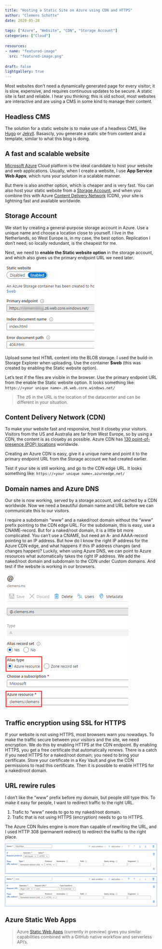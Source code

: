 ```yaml
---
title: "Hosting a Static Site on Azure using CDN and HTTPS"
author: "Clemens Schotte"
date: 2020-05-28

tags: ["Azure", "Website", "CDN", "Storage Account"]
categories: ["Cloud"]

resources:
- name: "featured-image"
  src: "featured-image.png"

draft: false
lightgallery: true
---
```


Most websites don’t need a dynamically generated page for every visitor; it is slow, expensive, and requires continuous updates to be secure. A static site is fast and reliable. I hear you thinking; this is old school, most websites are interactive and are using a CMS in some kind to manage their content.

## Headless CMS

The solution for a static website is to make use of a headless CMS, like [Hugo](https://gohugo.io/) or [Jekyll](https://jekyllrb.com/). Basascly, you generate a static site from content and a template, similar to what this blog is doing.

## A fast and scalable website

[Microsoft Azure](https://azure.microsoft.com/) Cloud platform is the ideal candidate to host your website and web applications. Usually, when I create a website, I use **App Service Web Apps**, which runs your solution in a scalable manner.

But there is also another option, which is cheaper and is very fast. You can also host your static website from a [Storage Account](https://azure.microsoft.com/en-us/services/storage/blobs/), and when you combine this with Azure [Content Delivery Network](https://azure.microsoft.com/en-us/services/cdn/) (CDN), your site is lightning fast and available worldwide.

## Storage Account

We start by creating a general-purpose storage account in Azure. Use a unique name and choose a location close to yourself. I live in the Netherlands, so West Europe is, in my case, the best option. Replication I don’t need, so locally redundant, is the cheapest for me.

Next, we need to **enable the Static website option** in the storage account, and which also gives us the primary endpoint URL we need later.

![Storage Account Static Website](storage_static_website.png)

Upload some test HTML content into the BLOB storage. I used the build-in Storage Explorer when uploading. Use the container **$web** (this was created by enabling the Static website option).

Let’s test if the files are visible in the browser. Use the primary endpoint URL from the enable the Static website option. It looks something like: `https://«your unique name».z6.web.core.windows.net/`

> The z6 in the URL is the location of the datacenter and can be different in your situation.

## Content Delivery Network (CDN)

To make your website fast and responsive, host it closeby your visitors. Visitors from the US and Australia are far from West Europe, so by using a CDN, the content is as closeby as possible. Azure CDN has [130 point-of-presence (POP) locations](https://docs.microsoft.com/en-us/azure/cdn/cdn-pop-locations) worldwide.

Creating an Azure CDN is easy, give it a unique name and point it to the primary endpoint URL from the Storage account we had created earlier.

Test if your site is still working, and go to the CDN edge URL. It looks something like: `https://«your unique name».azureedge.net/`

## Domain names and Azure DNS

Our site is now working, served by a storage account, and cached by a CDN worldwide. Now we need a beautiful domain name and URL before we can communicate this to our visitors.

I require a subdomain “www” and a naked/root domain without the “www” prefix pointing to the CDN edge URL. For the subdomain, this is easy, use a CNAME-record. But for a naked/root domain, it is a little bit more complicated. You can’t use a CNAME, but need an A- and AAAA-record pointing to an IP address. But how do I know the right IP address for the Azure CDN edge, and what happens if this IP address changes (and changes happen)? Luckily, when using Azure DNS, we can point to Azure resources what automatically takes the right IP address. We add the naked/root domain and subdomain to the CDN under Custom domains. And test if the website is working in our browsers.

![DNS Azure resources](DNS_A_AzureResource.png)

## Traffic encryption using SSL for HTTPS

If your website is not using HTTPS, most browsers warn you nowadays. To make the traffic secure between your visitors and the site, we need encryption. We do this by enabling HTTPS at the CDN endpoint. By enabling HTTPS, you get a free certificate that automatically renews. There is a catch if you need HTTPS for a naked/root domain; you need to bring your certificate. Store your certificate in a Key Vault and give the CDN permissions to read this certificate. Then it is possible to enable HTTPS for a naked/root domain.

## URL rewire rules

I don’t like the “www” prefix before my domain, but people still type this. To make it easy for people, I want to redirect traffic to the right URL.

1. Trafic to “www” needs to go to my naked/root domain.
2. Trafic that is not using HTTPS (encryption) needs to go to HTTPS.

The Azure CDN Rules engine is more than capable of rewriting the URL, and I used HTTP 308 (permanent redirect) to redirect the traffic to the right place.

![CDN Rules engine](CDN_rules_engine.png)

## Azure Static Web Apps

> Azure [Static Web Apps](https://azure.microsoft.com/en-us/services/app-service/static/) (currently in preview) gives you similar capabilities combined with a GitHub native workflow and serverless API’s.